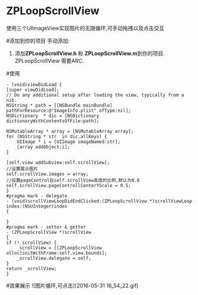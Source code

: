 # ZPLoopScrollView
使用三个UIImageView实现图片的无限循环,可手动拖拽以及点击交互

#添加到你的项目
手动添加:

1. 添加**ZPLoopScrollView.h** 和 **ZPLoopScrollView.m**到你的项目.
ZPLoopScrollView 需要ARC.

#使用

	- (void)viewDidLoad {
    [super viewDidLoad];
    // Do any additional setup after loading the view, typically from a nib.
    NSString * path = [[NSBundle mainBundle] pathForResource:@"ImageInfo.plist" ofType:nil];
    NSDictionary  * dic = [NSDictionary dictionaryWithContentsOfFile:path];
    
    NSMutableArray * array = [NSMutableArray array];
    for (NSString * str  in dic.allKeys) {
        UIImage * i = [UIImage imageNamed:str];
        [array addObject:i];
    }
    
    [self.view addSubview:self.scrollView];
    //设置展示图片
    self.scrollView.images = array;
    //设置pageControl在self.scrollView高度的比例,默认为0.8
    self.scrollView.pageControllCenterYScale = 0.5;
	}
	#pragma mark - delegate
	- (void)scrollViewLoopDidEndClicked:(ZPLoopScrollView *)scrollViewLoop index:(NSUInteger)index
	{
    
	}
	#pragma mark - setter & getter
	- (ZPLoopScrollView *)scrollView
	{
    if (!_scrollView) {
        _scrollView = [[ZPLoopScrollView alloc]initWithFrame:self.view.bounds];
        _scrollView.delegate = self;
    }
    return _scrollView;
	}
	
#效果展示
![图片循环,可点击](2016-05-31 16_54_22.gif)
